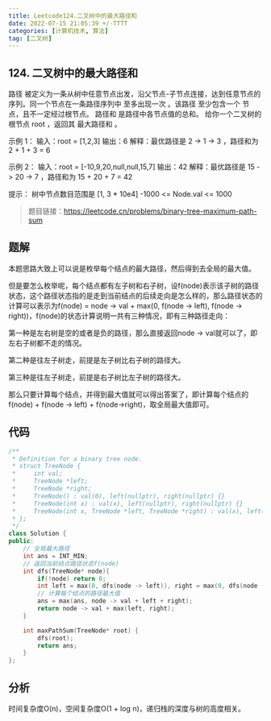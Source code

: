 ```yaml
---
title: Leetcode124.二叉树中的最大路径和
date: 2022-07-15 21:05:39 +/-TTTT
categories: [计算机技术, 算法]
tag: [二叉树]
---
```


## 124. 二叉树中的最大路径和
路径 被定义为一条从树中任意节点出发，沿父节点-子节点连接，达到任意节点的序列。同一个节点在一条路径序列中 至多出现一次 。该路径 至少包含一个 节点，且不一定经过根节点。
路径和 是路径中各节点值的总和。
给你一个二叉树的根节点 root ，返回其 最大路径和 。

示例 1：
输入：root = [1,2,3]
输出：6
解释：最优路径是 2 -> 1 -> 3 ，路径和为 2 + 1 + 3 = 6

示例 2：
输入：root = [-10,9,20,null,null,15,7]
输出：42
解释：最优路径是 15 -> 20 -> 7 ，路径和为 15 + 20 + 7 = 42

提示：
树中节点数目范围是 [1, 3 * 10e4]
-1000 <= Node.val <= 1000

> 题目链接：https://leetcode.cn/problems/binary-tree-maximum-path-sum

## 题解

本题思路大致上可以说是枚举每个结点的最大路径，然后得到去全局的最大值。

但是要怎么枚举呢，每个结点都有左子树和右子树，设f(node)表示该子树的路径状态，这个路径状态指的是走到当前结点的后续走向是怎么样的，那么路径状态的计算可以表示为f(node) = node -> val + max(0, f(node -> left), f(node -> right))，f(node)的状态计算说明一共有三种情况，即有三种路径走向：

第一种是左右树是空的或者是负的路径，那么直接返回node -> val就可以了，即左右子树都不走的情况。

第二种是往左子树走，前提是左子树比右子树的路径大。

第三种是往左子树走，前提是右子树比左子树的路径大。

那么只要计算每个结点，并得到最大值就可以得出答案了，即计算每个结点的f(node) + f(node -> left) + f(node->right)，取全局最大值即可。

## 代码
```cpp
/**
 * Definition for a binary tree node.
 * struct TreeNode {
 *     int val;
 *     TreeNode *left;
 *     TreeNode *right;
 *     TreeNode() : val(0), left(nullptr), right(nullptr) {}
 *     TreeNode(int x) : val(x), left(nullptr), right(nullptr) {}
 *     TreeNode(int x, TreeNode *left, TreeNode *right) : val(x), left(left), right(right) {}
 * };
 */
class Solution {
public:
    // 全局最大路径
    int ans = INT_MIN;
	// 返回当前结点路径状态f(node)
    int dfs(TreeNode* node){
        if(!node) return 0;
        int left = max(0, dfs(node -> left)), right = max(0, dfs(node -> right));
        // 计算每个结点的路径最大值
        ans = max(ans, node -> val + left + right);
        return node -> val + max(left, right);
    }

    int maxPathSum(TreeNode* root) {
        dfs(root);
        return ans;
    }
};
```
## 分析
时间复杂度O(n)，空间复杂度O(1 + log n)，递归栈的深度与树的高度相关。
